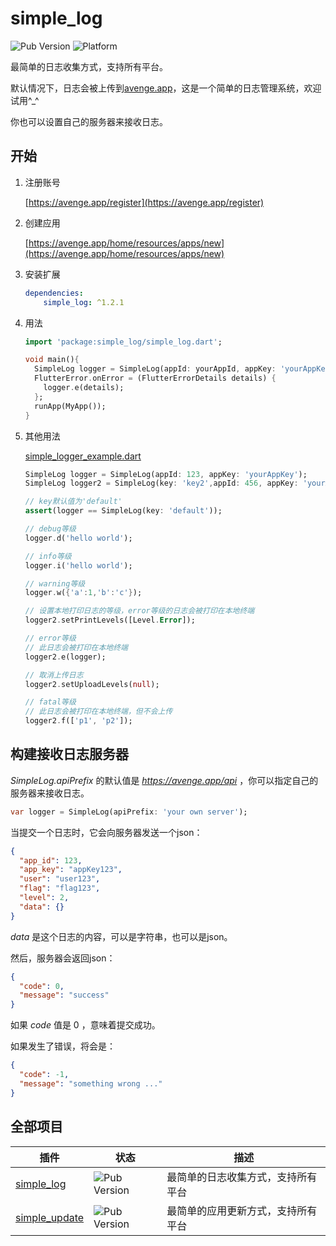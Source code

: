 # simple_log
![Pub Version](https://img.shields.io/pub/v/simple_log?style=flat-square)
![Platform](https://img.shields.io/badge/platform-flutter%7Cflutter%20web%7Cdart%20vm-brightgreen)

最简单的日志收集方式，支持所有平台。

默认情况下，日志会被上传到[avenge.app](https://avenge.app)，这是一个简单的日志管理系统，欢迎试用^_^

你也可以设置自己的服务器来接收日志。

## 开始

1. 注册账号

   [https://avenge.app/register](https://avenge.app/register)
2. 创建应用

   [https://avenge.app/home/resources/apps/new](https://avenge.app/home/resources/apps/new)
   
3. 安装扩展
   ```yaml
   dependencies:
       simple_log: ^1.2.1
   ```
4. 用法
   ```dart
   import 'package:simple_log/simple_log.dart';

   void main(){
     SimpleLog logger = SimpleLog(appId: yourAppId, appKey: 'yourAppKey');
     FlutterError.onError = (FlutterErrorDetails details) {
       logger.e(details);
     };
     runApp(MyApp());
   }
    ```
5. 其他用法

   [simple_logger_example.dart](example/simple_logger_example.dart)
    ```dart
   SimpleLog logger = SimpleLog(appId: 123, appKey: 'yourAppKey');
   SimpleLog logger2 = SimpleLog(key: 'key2',appId: 456, appKey: 'yourAppKey2');
   
   // key默认值为'default'
   assert(logger == SimpleLog(key: 'default'));
   
   // debug等级
   logger.d('hello world');
   
   // info等级 
   logger.i('hello world');
   
   // warning等级 
   logger.w({'a':1,'b':'c'}); 
   
   // 设置本地打印日志的等级，error等级的日志会被打印在本地终端
   logger2.setPrintLevels([Level.Error]);
   
   // error等级
   // 此日志会被打印在本地终端
   logger2.e(logger); 
   
   // 取消上传日志
   logger2.setUploadLevels(null);
   
   // fatal等级
   // 此日志会被打印在本地终端，但不会上传
   logger2.f(['p1', 'p2']); 
    ```
   
## 构建接收日志服务器

  
*SimpleLog.apiPrefix* 的默认值是 *https://avenge.app/api* ，你可以指定自己的服务器来接收日志。
```dart
var logger = SimpleLog(apiPrefix: 'your own server');
```
  
当提交一个日志时，它会向服务器发送一个json：
```json
{
  "app_id": 123,
  "app_key": "appKey123",
  "user": "user123",
  "flag": "flag123",
  "level": 2,
  "data": {}
}
```
*data* 是这个日志的内容，可以是字符串，也可以是json。
  
然后，服务器会返回json：
```json
{
  "code": 0,
  "message": "success"
}
```
如果 *code* 值是 0 ，意味着提交成功。

如果发生了错误，将会是：
```json
{
  "code": -1,
  "message": "something wrong ..."
}
```

## 全部项目
| 插件                                                     | 状态                                                       | 描述                                                  |
| ------------------------------------------------------------ | ------------------------------------------------------------ | ------------------------------------------------------------ |
| [simple_log](https://github.com/creatint/flutter_simple_log) | ![Pub Version](https://img.shields.io/pub/v/simple_log?style=flat-square) | 最简单的日志收集方式，支持所有平台 |
| [simple_update](https://github.com/creatint/flutter_simple_update) | ![Pub Version](https://img.shields.io/pub/v/simple_update?style=flat-square) | 最简单的应用更新方式，支持所有平台 |
